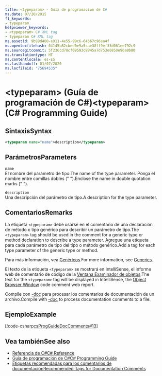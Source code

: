 ```yaml
---
title: <typeparam> - Guía de programación de C#
ms.date: 07/20/2015
f1_keywords:
- typeparam
helpviewer_keywords:
- <typeparam> C# XML tag
- typeparam C# XML tag
ms.assetid: 9b99d400-e911-4e55-99c6-64367c96aa4f
ms.openlocfilehash: 04145b82cbed0e9a5cae38ff9ef33d061ee792c9
ms.sourcegitcommit: 5f236cd78cf09593c8945a7d753e0850e96a0b80
ms.translationtype: HT
ms.contentlocale: es-ES
ms.lasthandoff: 01/07/2020
ms.locfileid: "75694535"
---
```

# <a name="typeparam-c-programming-guide"></a><span data-ttu-id="2573b-102">\<typeparam> (Guía de programación de C#)</span><span class="sxs-lookup"><span data-stu-id="2573b-102">\<typeparam> (C# Programming Guide)</span></span>
## <a name="syntax"></a><span data-ttu-id="2573b-103">Sintaxis</span><span class="sxs-lookup"><span data-stu-id="2573b-103">Syntax</span></span>  
  
```xml  
<typeparam name="name">description</typeparam>  
```  
  
## <a name="parameters"></a><span data-ttu-id="2573b-104">Parámetros</span><span class="sxs-lookup"><span data-stu-id="2573b-104">Parameters</span></span>  
 `name`  
 <span data-ttu-id="2573b-105">El nombre del parámetro de tipo.</span><span class="sxs-lookup"><span data-stu-id="2573b-105">The name of the type parameter.</span></span> <span data-ttu-id="2573b-106">Ponga el nombre entre comillas dobles (" ").</span><span class="sxs-lookup"><span data-stu-id="2573b-106">Enclose the name in double quotation marks (" ").</span></span>  
  
 `description`  
 <span data-ttu-id="2573b-107">Una descripción del parámetro de tipo.</span><span class="sxs-lookup"><span data-stu-id="2573b-107">A description for the type parameter.</span></span>  
  
## <a name="remarks"></a><span data-ttu-id="2573b-108">Comentarios</span><span class="sxs-lookup"><span data-stu-id="2573b-108">Remarks</span></span>  
 <span data-ttu-id="2573b-109">La etiqueta `<typeparam>` debe usarse en el comentario de una declaración de método o tipo genérico para describir un parámetro de tipo.</span><span class="sxs-lookup"><span data-stu-id="2573b-109">The `<typeparam>` tag should be used in the comment for a generic type or method declaration to describe a type parameter.</span></span> <span data-ttu-id="2573b-110">Agregue una etiqueta para cada parámetro de tipo del tipo o método genérico.</span><span class="sxs-lookup"><span data-stu-id="2573b-110">Add a tag for each type parameter of the generic type or method.</span></span>  
  
 <span data-ttu-id="2573b-111">Para más información, vea [Genéricos](../generics/index.md).</span><span class="sxs-lookup"><span data-stu-id="2573b-111">For more information, see [Generics](../generics/index.md).</span></span>  
  
 <span data-ttu-id="2573b-112">El texto de la etiqueta `<typeparam>` se mostrará en IntelliSense, el informe web de comentario de código de la [Ventana Examinador de objetos](/visualstudio/ide/viewing-the-structure-of-code#BKMK_ObjectBrowser).</span><span class="sxs-lookup"><span data-stu-id="2573b-112">The text for the `<typeparam>` tag will be displayed in IntelliSense, the [Object Browser Window](/visualstudio/ide/viewing-the-structure-of-code#BKMK_ObjectBrowser) code comment web report.</span></span>  
  
 <span data-ttu-id="2573b-113">Compile con [-doc](../../language-reference/compiler-options/doc-compiler-option.md) para procesar los comentarios de documentación de un archivo.</span><span class="sxs-lookup"><span data-stu-id="2573b-113">Compile with [-doc](../../language-reference/compiler-options/doc-compiler-option.md) to process documentation comments to a file.</span></span>  
  
## <a name="example"></a><span data-ttu-id="2573b-114">Ejemplo</span><span class="sxs-lookup"><span data-stu-id="2573b-114">Example</span></span>  
 [!code-csharp[csProgGuideDocComments#13](~/samples/snippets/csharp/VS_Snippets_VBCSharp/csProgGuideDocComments/CS/DocComments.cs#13)]  
  
## <a name="see-also"></a><span data-ttu-id="2573b-115">Vea también</span><span class="sxs-lookup"><span data-stu-id="2573b-115">See also</span></span>

- [<span data-ttu-id="2573b-116">Referencia de C#</span><span class="sxs-lookup"><span data-stu-id="2573b-116">C# Reference</span></span>](../../language-reference/index.md)
- [<span data-ttu-id="2573b-117">Guía de programación de C#</span><span class="sxs-lookup"><span data-stu-id="2573b-117">C# Programming Guide</span></span>](../index.md)
- [<span data-ttu-id="2573b-118">Etiquetas recomendadas para los comentarios de documentación</span><span class="sxs-lookup"><span data-stu-id="2573b-118">Recommended Tags for Documentation Comments</span></span>](./recommended-tags-for-documentation-comments.md)
